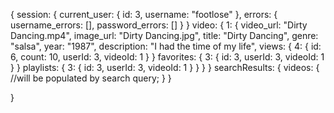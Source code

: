 {
  session: {
    current_user: {
      id: 3,
      username: "footlose"
    },
    errors: {
      username_errors: [],
      password_errors: []
    }
  }
  video: {
    1: {
      video_url: "Dirty Dancing.mp4",
      image_url: "Dirty Dancing.jpg",
      title: "Dirty Dancing",
      genre: "salsa",
      year: "1987",
      description: "I had the time of my life",
      views: {
        4: {
          id: 6,
          count: 10,
          userId: 3,
          videoId: 1
        }
      }
      favorites: {
        3: {
          id: 3,
          userId: 3,
          videoId: 1
        }
      }
      playlists: {
        3: {
          id: 3,
          userId: 3,
          videoId: 1
        }
      }
    }
  }
  searchResults: {
    videos: {
      //will be populated by search query;
    }
  }


}
